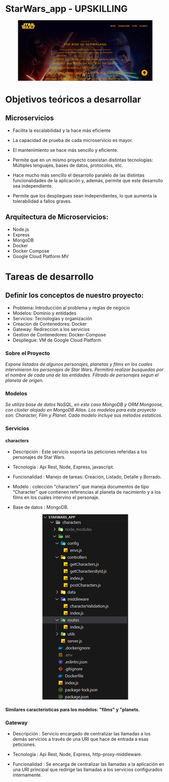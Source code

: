 # StarWars_app - UPSKILLING

<figure>
    <img src='./client/src/assets/banner.png' alt='banner'>
</figure>


# Objetivos teóricos a desarrollar

## Microservicios

* Facilita la escalabilidad y la hace más eficiente

* La capacidad de prueba de cada microservicio es mayor.

* El mantenimiento se hace más sencillo y eficiente.

* Permite que en un mismo proyecto coexistan distintas tecnologías: Múltiples lenguajes, bases de datos, protocolos, etc.

* Hace mucho más sencillo el desarrollo paralelo de las distintas funcionalidades de la aplicación y, además, permite que este desarrollo sea independiente.

* Permite que los despliegues sean independientes, lo que aumenta la tolerabilidad a fallos graves.


## Arquitectura de Microservicios:

* Node.js
* Express
* MongoDB
* Docker
* Docker Compose
* Google Cloud Platform MV

# Tareas de desarrollo
## Definir los conceptos de nuestro proyecto:

   * Problema: Introducción al problema y reglas de negocio
   * Modelos: Dominio y entidades
   * Servicios: Tecnologías y organización
   * Creacion de Contenedores: Docker
   * Gateway: Redireccion a los servicios 
   * Gestion de Contenedores: Docker-Compose
   * Despliegue: VM de Google Cloud Platform


### Sobre el Proyecto

_Expone listados de algunos personajes, planetas y films en los cuales intervinieron los personajes de Star Wars._
_Permitirá realizar busquedas por el nombre de cada una de las entidades. Filtrado de personajes segun el planeta de origen._

### Modelos

_Se utiliza base de datos NoSQL, en este caso MongoDB y ORM Mongoose, con clúster alojado en MongoDB Atlas._
_Los modelos para este proyecto son: Character, Film y Planet._
_Cada modelo incluye sus métodos estaticos._

### Servicios

#### characters
- Descripción : Este servicio soporta las peticiones referidas a los personajes de Star Wars.
- Tecnología : Api Rest, Node, Express, javascript.

- Funcionalidad : Manejo de tareas: Creación, Listado, Detalle y Borrado.

- Modelo : colección "characters" que maneja documentos de tipo “Character” que contienen referencias al planeta de nacimiento y a los films en los cuales intervino el personaje.

- Base de datos : MongoDB.


<p align="center" p=10>
    <img src='./client/src/assets/estructura.png' alt='estructura' />
</p>

#### Similares caracteristicas para los modelos: "films" y "planets.


### Gateway

- Descripción : Servicio encargado de centralizar las llamadas a los demás servicios a través de una URI que hace de entrada a esas peticiones.


- Tecnología : Api Rest, Node, Express, http-proxy-middleware.


- Funcionalidad : Se encarga de centralizar las llamadas a la aplicación en una URI principal que redirige las llamadas a los servicios configurados internamente.

#
#
